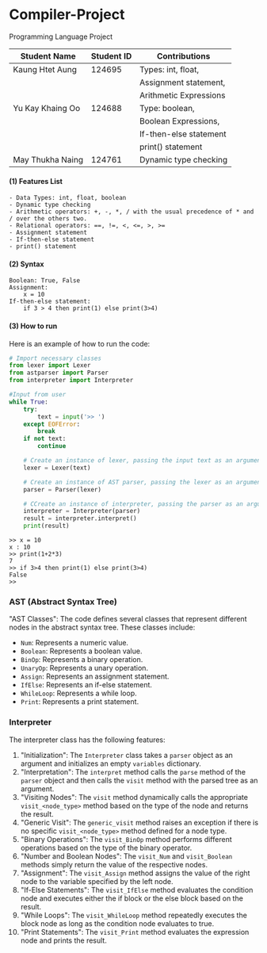 # Compiler-Project
Programming Language Project

|   Student Name   | Student ID |      Contributions        |
| ---------------- | ---------- | ------------------------- |
| Kaung Htet Aung  |   124695   | Types: int, float,        |
|                  |            | Assignment statement,     |
|                  |            | Arithmetic Expressions    |
| Yu Kay Khaing Oo |   124688   | Type: boolean,            |
|                  |            | Boolean Expressions,      |
|                  |            | If-then-else statement    |
|                  |            | print() statement         |
| May Thukha Naing |   124761   | Dynamic type checking     |

#### (1) Features List
    - Data Types: int, float, boolean
    - Dynamic type checking
    - Arithmetic operators: +, -, *, / with the usual precedence of * and / over the others two.
    - Relational operators: ==, !=, <, <=, >, >=
    - Assignment statement
    - If-then-else statement
    - print() statement

#### (2) Syntax
    Boolean: True, False
    Assignment:
        x = 10
    If-then-else statement:
        if 3 > 4 then print(1) else print(3>4)
    
#### (3) How to run
Here is an example of how to run the code:

```python
# Import necessary classes
from lexer import Lexer
from astparser import Parser
from interpreter import Interpreter

#Input from user
while True:
    try:
        text = input('>> ')
    except EOFError:
        break
    if not text:
        continue

    # Create an instance of lexer, passing the input text as an argument
    lexer = Lexer(text)

    # Create an instance of AST parser, passing the lexer as an argument
    parser = Parser(lexer)

    # CCreate an instance of interpreter, passing the parser as an argument
    interpreter = Interpreter(parser)
    result = interpreter.interpret()
    print(result)
```

```
>> x = 10
x : 10
>> print(1+2*3)
7  
>> if 3>4 then print(1) else print(3>4)
False
>>   
```


### AST (Abstract Syntax Tree)
"AST Classes": The code defines several classes that represent different nodes in the abstract syntax tree. These classes include:
   - `Num`: Represents a numeric value.
   - `Boolean`: Represents a boolean value.
   - `BinOp`: Represents a binary operation.
   - `UnaryOp`: Represents a unary operation.
   - `Assign`: Represents an assignment statement.
   - `IfElse`: Represents an if-else statement.
   - `WhileLoop`: Represents a while loop.
   - `Print`: Represents a print statement.

### Interpreter 

The interpreter class has the following features:

1. "Initialization": The `Interpreter` class takes a `parser` object as an argument and initializes an empty `variables` dictionary.
2. "Interpretation": The `interpret` method calls the `parse` method of the `parser` object and then calls the `visit` method with the parsed tree as an argument.
3. "Visiting Nodes": The `visit` method dynamically calls the appropriate `visit_<node_type>` method based on the type of the node and returns the result.
4. "Generic Visit": The `generic_visit` method raises an exception if there is no specific `visit_<node_type>` method defined for a node type.
5. "Binary Operations": The `visit_BinOp` method performs different operations based on the type of the binary operator.
6. "Number and Boolean Nodes": The `visit_Num` and `visit_Boolean` methods simply return the value of the respective nodes.
7. "Assignment": The `visit_Assign` method assigns the value of the right node to the variable specified by the left node.
8. "If-Else Statements": The `visit_IfElse` method evaluates the condition node and executes either the if block or the else block based on the result.
9. "While Loops": The `visit_WhileLoop` method repeatedly executes the block node as long as the condition node evaluates to true.
10. "Print Statements": The `visit_Print` method evaluates the expression node and prints the result.
